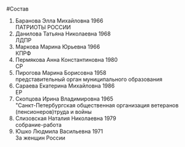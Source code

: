 #Состав
1. Баранова Элла Михайловна 1966   
    ПАТРИОТЫ РОССИИ
2. Данилова Татьяна Николаевна 1968   
    ЛДПР
3. Маркова Марина Юрьевна 1966   
    КПРФ
4. Пермякова Анна Константиновна 1980   
    СР
5. Пирогова Марина Борисовна 1958   
    представительный орган муниципального образования
6. Сараева Екатерина Михайловна 1986   
    ЕР
7. Скопцова Ирина Владимировна 1965   
    "Санкт-Петербургская общественная организация ветеранов (пенсионеров)труда и войны
8. Слизовская Наталия Николаевна 1979   
    собрание-работа
9. Юшко Людмила Васильевна 1971   
    За женщин России
